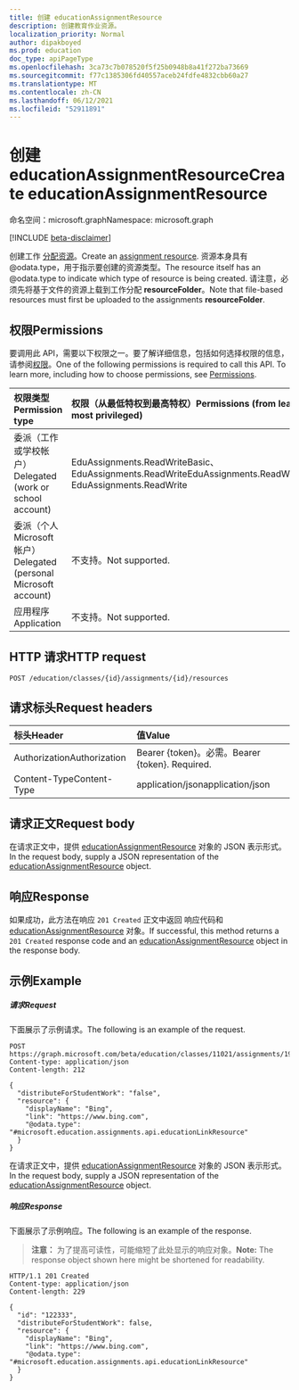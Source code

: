 ```yaml
---
title: 创建 educationAssignmentResource
description: 创建教育作业资源。
localization_priority: Normal
author: dipakboyed
ms.prod: education
doc_type: apiPageType
ms.openlocfilehash: 3ca73c7b078520f5f25b0948b8a41f272ba73669
ms.sourcegitcommit: f77c1385306fd40557aceb24fdfe4832cbb60a27
ms.translationtype: MT
ms.contentlocale: zh-CN
ms.lasthandoff: 06/12/2021
ms.locfileid: "52911891"
---
```

# <a name="create-educationassignmentresource"></a><span data-ttu-id="730a0-103">创建 educationAssignmentResource</span><span class="sxs-lookup"><span data-stu-id="730a0-103">Create educationAssignmentResource</span></span>

<span data-ttu-id="730a0-104">命名空间：microsoft.graph</span><span class="sxs-lookup"><span data-stu-id="730a0-104">Namespace: microsoft.graph</span></span>

[!INCLUDE [beta-disclaimer](../../includes/beta-disclaimer.md)]

<span data-ttu-id="730a0-105">创建工作 [分配资源](../resources/educationassignmentresource.md)。</span><span class="sxs-lookup"><span data-stu-id="730a0-105">Create an [assignment resource](../resources/educationassignmentresource.md).</span></span> <span data-ttu-id="730a0-106">资源本身具有 @odata.type，用于指示要创建的资源类型。</span><span class="sxs-lookup"><span data-stu-id="730a0-106">The resource itself has an @odata.type to indicate which type of resource is being created.</span></span> <span data-ttu-id="730a0-107">请注意，必须先将基于文件的资源上载到工作分配 **resourceFolder**。</span><span class="sxs-lookup"><span data-stu-id="730a0-107">Note that file-based resources must first be uploaded to the assignments **resourceFolder**.</span></span>

## <a name="permissions"></a><span data-ttu-id="730a0-108">权限</span><span class="sxs-lookup"><span data-stu-id="730a0-108">Permissions</span></span>
<span data-ttu-id="730a0-p102">要调用此 API，需要以下权限之一。要了解详细信息，包括如何选择权限的信息，请参阅[权限](/graph/permissions-reference)。</span><span class="sxs-lookup"><span data-stu-id="730a0-p102">One of the following permissions is required to call this API. To learn more, including how to choose permissions, see [Permissions](/graph/permissions-reference).</span></span>

|<span data-ttu-id="730a0-111">权限类型</span><span class="sxs-lookup"><span data-stu-id="730a0-111">Permission type</span></span>      | <span data-ttu-id="730a0-112">权限（从最低特权到最高特权）</span><span class="sxs-lookup"><span data-stu-id="730a0-112">Permissions (from least to most privileged)</span></span>              |
|:--------------------|:---------------------------------------------------------|
|<span data-ttu-id="730a0-113">委派（工作或学校帐户）</span><span class="sxs-lookup"><span data-stu-id="730a0-113">Delegated (work or school account)</span></span> |  <span data-ttu-id="730a0-114">EduAssignments.ReadWriteBasic、EduAssignments.ReadWrite</span><span class="sxs-lookup"><span data-stu-id="730a0-114">EduAssignments.ReadWriteBasic, EduAssignments.ReadWrite</span></span>  |
|<span data-ttu-id="730a0-115">委派（个人 Microsoft 帐户）</span><span class="sxs-lookup"><span data-stu-id="730a0-115">Delegated (personal Microsoft account)</span></span> |  <span data-ttu-id="730a0-116">不支持。</span><span class="sxs-lookup"><span data-stu-id="730a0-116">Not supported.</span></span>  |
|<span data-ttu-id="730a0-117">应用程序</span><span class="sxs-lookup"><span data-stu-id="730a0-117">Application</span></span> | <span data-ttu-id="730a0-118">不支持。</span><span class="sxs-lookup"><span data-stu-id="730a0-118">Not supported.</span></span>  | 

## <a name="http-request"></a><span data-ttu-id="730a0-119">HTTP 请求</span><span class="sxs-lookup"><span data-stu-id="730a0-119">HTTP request</span></span>
<!-- { "blockType": "ignored" } -->
```http
POST /education/classes/{id}/assignments/{id}/resources
```
## <a name="request-headers"></a><span data-ttu-id="730a0-120">请求标头</span><span class="sxs-lookup"><span data-stu-id="730a0-120">Request headers</span></span>
| <span data-ttu-id="730a0-121">标头</span><span class="sxs-lookup"><span data-stu-id="730a0-121">Header</span></span>       | <span data-ttu-id="730a0-122">值</span><span class="sxs-lookup"><span data-stu-id="730a0-122">Value</span></span> |
|:---------------|:--------|
| <span data-ttu-id="730a0-123">Authorization</span><span class="sxs-lookup"><span data-stu-id="730a0-123">Authorization</span></span>  | <span data-ttu-id="730a0-p103">Bearer {token}。必需。</span><span class="sxs-lookup"><span data-stu-id="730a0-p103">Bearer {token}. Required.</span></span>  |
| <span data-ttu-id="730a0-126">Content-Type</span><span class="sxs-lookup"><span data-stu-id="730a0-126">Content-Type</span></span>  | <span data-ttu-id="730a0-127">application/json</span><span class="sxs-lookup"><span data-stu-id="730a0-127">application/json</span></span>  |

## <a name="request-body"></a><span data-ttu-id="730a0-128">请求正文</span><span class="sxs-lookup"><span data-stu-id="730a0-128">Request body</span></span>
<span data-ttu-id="730a0-129">在请求正文中，提供 [educationAssignmentResource](../resources/educationassignmentresource.md) 对象的 JSON 表示形式。</span><span class="sxs-lookup"><span data-stu-id="730a0-129">In the request body, supply a JSON representation of the [educationAssignmentResource](../resources/educationassignmentresource.md) object.</span></span>


## <a name="response"></a><span data-ttu-id="730a0-130">响应</span><span class="sxs-lookup"><span data-stu-id="730a0-130">Response</span></span>
<span data-ttu-id="730a0-131">如果成功，此方法在响应 `201 Created` 正文中返回 响应代码和 [educationAssignmentResource](../resources/educationassignmentresource.md) 对象。</span><span class="sxs-lookup"><span data-stu-id="730a0-131">If successful, this method returns a `201 Created` response code and an [educationAssignmentResource](../resources/educationassignmentresource.md) object in the response body.</span></span>

## <a name="example"></a><span data-ttu-id="730a0-132">示例</span><span class="sxs-lookup"><span data-stu-id="730a0-132">Example</span></span>
##### <a name="request"></a><span data-ttu-id="730a0-133">请求</span><span class="sxs-lookup"><span data-stu-id="730a0-133">Request</span></span>
<span data-ttu-id="730a0-134">下面展示了示例请求。</span><span class="sxs-lookup"><span data-stu-id="730a0-134">The following is an example of the request.</span></span>
<!-- {
  "blockType": "ignored",
  "name": "create_educationassignmentresource_from_educationassignment"
}-->
```http
POST https://graph.microsoft.com/beta/education/classes/11021/assignments/19002/resources
Content-type: application/json
Content-length: 212

{
  "distributeForStudentWork": "false",
  "resource": {
    "displayName": "Bing",
    "link": "https://www.bing.com",
    "@odata.type": "#microsoft.education.assignments.api.educationLinkResource"
  }
}

```
<span data-ttu-id="730a0-135">在请求正文中，提供 [educationAssignmentResource](../resources/educationassignmentresource.md) 对象的 JSON 表示形式。</span><span class="sxs-lookup"><span data-stu-id="730a0-135">In the request body, supply a JSON representation of the [educationAssignmentResource](../resources/educationassignmentresource.md) object.</span></span>
##### <a name="response"></a><span data-ttu-id="730a0-136">响应</span><span class="sxs-lookup"><span data-stu-id="730a0-136">Response</span></span>
<span data-ttu-id="730a0-137">下面展示了示例响应。</span><span class="sxs-lookup"><span data-stu-id="730a0-137">The following is an example of the response.</span></span> 

><span data-ttu-id="730a0-138">**注意：** 为了提高可读性，可能缩短了此处显示的响应对象。</span><span class="sxs-lookup"><span data-stu-id="730a0-138">**Note:** The response object shown here might be shortened for readability.</span></span>


<!-- {
  "blockType": "ignored",
  "truncated": true,
  "@odata.type": "microsoft.graph.educationAssignmentResource"
} -->
```http
HTTP/1.1 201 Created
Content-type: application/json
Content-length: 229

{
  "id": "122333",
  "distributeForStudentWork": false,
  "resource": {
    "displayName": "Bing",
    "link": "https://www.bing.com",
    "@odata.type": "#microsoft.education.assignments.api.educationLinkResource"
  }
}

```
<!-- uuid: 8fcb5dbc-d5aa-4681-8e31-b001d5168d79
2015-10-25 14:57:30 UTC -->
<!--
{
  "type": "#page.annotation",
  "description": "Create educationAssignmentResource",
  "keywords": "",
  "section": "documentation",
  "tocPath": "",
  "suppressions": []
}
-->


